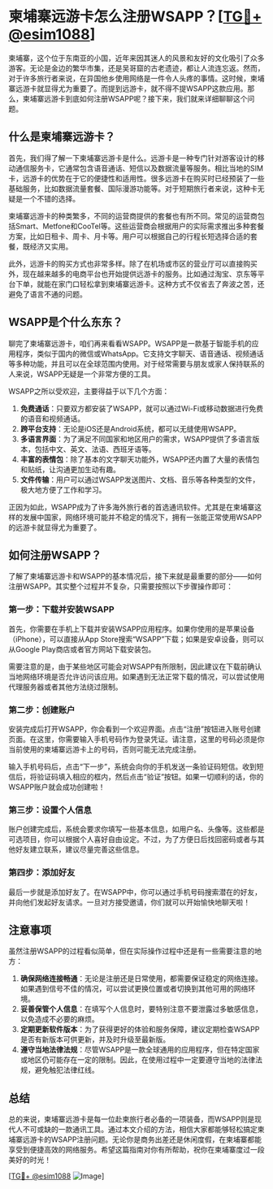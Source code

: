 # 柬埔寨远游卡怎么注册WSAPP？[[TG💪+ @esim1088](https://t.me/s/esim1088)]

柬埔寨，这个位于东南亚的小国，近年来因其迷人的风景和友好的文化吸引了众多游客。无论是金边的繁华市集，还是吴哥窟的古老遗迹，都让人流连忘返。然而，对于许多旅行者来说，在异国他乡使用网络是一件令人头疼的事情。这时候，柬埔寨远游卡就显得尤为重要了。而提到远游卡，就不得不提WSAPP这款应用。那么，柬埔寨远游卡到底如何注册WSAPP呢？接下来，我们就来详细聊聊这个问题。

## 什么是柬埔寨远游卡？

首先，我们得了解一下柬埔寨远游卡是什么。远游卡是一种专门针对游客设计的移动通信服务卡，它通常包含语音通话、短信以及数据流量等服务。相比当地的SIM卡，远游卡的优势在于它的便捷性和适用性。很多远游卡在购买时已经预装了一些基础服务，比如数据流量套餐、国际漫游功能等。对于短期旅行者来说，这种卡无疑是一个不错的选择。

柬埔寨远游卡的种类繁多，不同的运营商提供的套餐也有所不同。常见的运营商包括Smart、Metfone和CooTel等。这些运营商会根据用户的实际需求推出多种套餐方案，比如日租卡、周卡、月卡等。用户可以根据自己的行程长短选择合适的套餐，既经济又实用。

此外，远游卡的购买方式也非常多样。除了在机场或市区的营业厅可以直接购买外，现在越来越多的电商平台也开始提供远游卡的服务。比如通过淘宝、京东等平台下单，就能在家门口轻松拿到柬埔寨远游卡。这种方式不仅省去了奔波之苦，还避免了语言不通的问题。

## WSAPP是个什么东东？

聊完了柬埔寨远游卡，咱们再来看看WSAPP。WSAPP是一款基于智能手机的应用程序，类似于国内的微信或WhatsApp。它支持文字聊天、语音通话、视频通话等多种功能，并且可以在全球范围内使用。对于经常需要与朋友或家人保持联系的人来说，WSAPP无疑是一个非常方便的工具。

WSAPP之所以受欢迎，主要得益于以下几个方面：

1. **免费通话**：只要双方都安装了WSAPP，就可以通过Wi-Fi或移动数据进行免费的语音和视频通话。
2. **跨平台支持**：无论是iOS还是Android系统，都可以无缝使用WSAPP。
3. **多语言界面**：为了满足不同国家和地区用户的需求，WSAPP提供了多语言版本，包括中文、英文、法语、西班牙语等。
4. **丰富的表情包**：除了基本的文字聊天功能外，WSAPP还内置了大量的表情包和贴纸，让沟通更加生动有趣。
5. **文件传输**：用户可以通过WSAPP发送图片、文档、音乐等各种类型的文件，极大地方便了工作和学习。

正因为如此，WSAPP成为了许多海外旅行者的首选通讯软件。尤其是在柬埔寨这样的发展中国家，网络环境可能并不稳定的情况下，拥有一张能正常使用WSAPP的远游卡就显得尤为重要了。

## 如何注册WSAPP？

了解了柬埔寨远游卡和WSAPP的基本情况后，接下来就是最重要的部分——如何注册WSAPP。其实整个过程并不复杂，只需要按照以下步骤操作即可：

### 第一步：下载并安装WSAPP

首先，你需要在手机上下载并安装WSAPP应用程序。如果你使用的是苹果设备（iPhone），可以直接从App Store搜索“WSAPP”下载；如果是安卓设备，则可以从Google Play商店或者官方网站下载安装包。

需要注意的是，由于某些地区可能会对WSAPP有所限制，因此建议在下载前确认当地网络环境是否允许访问该应用。如果遇到无法正常下载的情况，可以尝试使用代理服务器或者其他方法绕过限制。

### 第二步：创建账户

安装完成后打开WSAPP，你会看到一个欢迎界面。点击“注册”按钮进入账号创建页面。在这里，你需要输入手机号码作为登录凭证。请注意，这里的号码必须是你当前使用的柬埔寨远游卡上的号码，否则可能无法完成注册。

输入手机号码后，点击“下一步”，系统会向你的手机发送一条验证码短信。收到短信后，将验证码填入相应的框内，然后点击“验证”按钮。如果一切顺利的话，你的WSAPP账户就会成功创建啦！

### 第三步：设置个人信息

账户创建完成后，系统会要求你填写一些基本信息，如用户名、头像等。这些都是可选项目，你可以根据个人喜好自由设定。不过，为了方便日后找回密码或者与其他好友建立联系，建议尽量完善这些信息。

### 第四步：添加好友

最后一步就是添加好友了。在WSAPP中，你可以通过手机号码搜索潜在的好友，并向他们发起好友请求。一旦对方接受邀请，你们就可以开始愉快地聊天啦！

## 注意事项

虽然注册WSAPP的过程看似简单，但在实际操作过程中还是有一些需要注意的地方：

1. **确保网络连接畅通**：无论是注册还是日常使用，都需要保证稳定的网络连接。如果遇到信号不佳的情况，可以尝试更换位置或者切换到其他可用的网络环境。
2. **妥善保管个人信息**：在填写个人信息时，要特别注意不要泄露过多敏感信息，以免造成不必要的麻烦。
3. **定期更新软件版本**：为了获得更好的体验和服务保障，建议定期检查WSAPP是否有新版本可供更新，并及时升级至最新版。
4. **遵守当地法律法规**：尽管WSAPP是一款全球通用的应用程序，但在特定国家或地区仍可能存在一定的限制。因此，在使用过程中一定要遵守当地的法律法规，避免触犯法律红线。

## 总结

总的来说，柬埔寨远游卡是每一位赴柬旅行者必备的一项装备，而WSAPP则是现代人不可或缺的一款通讯工具。通过本文介绍的方法，相信大家都能够轻松搞定柬埔寨远游卡的WSAPP注册问题。无论你是商务出差还是休闲度假，在柬埔寨都能享受到便捷高效的网络服务。希望这篇指南对你有所帮助，祝你在柬埔寨度过一段美好的时光！

[[TG💪+ @esim1088](https://t.me/s/esim1088) ![Image](https://i.postimg.cc/4NQfJmqS/Snipaste-2025-05-13-00-14-12.png)]